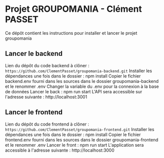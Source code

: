 # Projet GROUPOMANIA - Clément PASSET
Ce dépôt contient les instructions pour installer et lancer le projet groupomania

## Lancer le backend
Lien du dépôt du code backend à clôner : `https://github.com/ClementPasset/groupomania-backend.git`
Installer les dépendances une fois dans le dossier : npm install
Copier le fichier backend.env fourni dans les sources dans le dossier groupomania-backend et le renommer .env
Changer la variable du .env pour la connexion à la base de données
Lancer le back : npm run start
L'API sera accessible sur l'adresse suivante : http://localhost:3001

## Lancer le frontend
Lien du dépôt du code frontend à clôner : `https://github.com/ClementPasset/groupomania-frontend.git`
Installer les dépendances une fois dans le dossier : npm install
Copier le fichier frontend.env fourni dans les sources dans le dossier groupomania-frontend et le renommer .env
Lancer le front : npm run start
L'application sera accessible à l'adresse suivante : http://localhost:3000